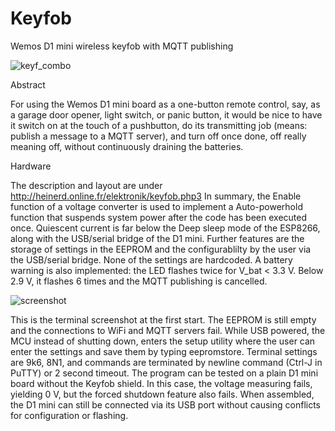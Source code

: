 # Keyfob
Wemos D1 mini wireless keyfob with MQTT publishing

![keyf_combo](https://user-images.githubusercontent.com/96028811/162501529-a7a92796-8460-4d62-b336-825e914196ab.jpg)

Abstract

For using the Wemos D1 mini board as a one-button remote control, say, as a garage door opener, light switch, or panic button, it would be nice to have it switch on at the touch of a pushbutton, do its transmitting job (means: publish a message to a MQTT server), and turn off once done, off really meaning off, without continuously draining the batteries.

Hardware

The description and layout are under http://heinerd.online.fr/elektronik/keyfob.php3
In summary, the Enable function of a voltage converter is used to implement a Auto-powerhold function that suspends system power after the code has been executed once. Quiescent current is far below the Deep sleep mode of the ESP8266, along with the USB/serial bridge of the D1 mini.
Further features are the storage of settings in the EEPROM and the configurablilty by the user via the USB/serial bridge. None of the settings are hardcoded. A battery warning is also implemented: the LED flashes twice for V_bat < 3.3 V. Below 2.9 V, it flashes 6 times and the MQTT publishing is cancelled.

![screenshot](https://user-images.githubusercontent.com/96028811/162502748-3fa2c3c2-bb7e-4187-b247-d712f99aa2bc.jpg)

This is the terminal screenshot at the first start. The EEPROM is still empty and the connections to WiFi and MQTT servers fail. While USB powered, the MCU instead of shutting down, enters the setup utility where the user can enter the settings and save them by typing eepromstore. Terminal settings are 9k6, 8N1, and commands are terminated by newline command (Ctrl-J in PuTTY) or 2 second timeout.
The program can be tested on a plain D1 mini board without the Keyfob shield. In this case, the voltage measuring fails, yielding 0 V, but the forced shutdown feature also fails. When assembled, the D1 mini can still be connected via its USB port without causing conflicts for configuration or flashing.
